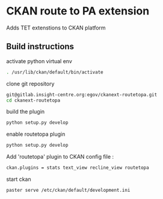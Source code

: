# CKAN route to PA extension 

Adds TET extenstions to CKAN platform 

## Build instructions 

activate python virtual env 

```sh
. /usr/lib/ckan/default/bin/activate
```

clone git repository

```sh
git@gitlab.insight-centre.org:egov/ckanext-routetopa.git
cd ckanext-routetopa
```

build the plugin

```sh
python setup.py develop
```

enable routetopa plugin 
```sh
python setup.py develop
```

Add 'routetopa' plugin to CKAN config file :
```sh
ckan.plugins = stats text_view recline_view routetopa
```

start ckan
```sh
paster serve /etc/ckan/default/development.ini
```
